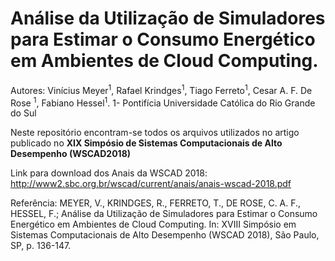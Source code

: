 # Análise da Utilização de Simuladores para Estimar o Consumo Energético em Ambientes de Cloud Computing.

Autores: Vinícius Meyer<sup>1</sup>, Rafael Krindges<sup>1</sup>, Tiago Ferreto<sup>1</sup>, Cesar A. F. De Rose <sup>1</sup>, Fabiano Hessel<sup>1</sup>.
1- Pontifícia Universidade Católica do Rio Grande do Sul

Neste repositório encontram-se todos os arquivos utilizados no artigo publicado no **XIX Simpósio de Sistemas Computacionais de Alto Desempenho (WSCAD2018)**

Link para download dos Anais da WSCAD 2018:
http://www2.sbc.org.br/wscad/current/anais/anais-wscad-2018.pdf

Referência:
MEYER, V., KRINDGES, R., FERRETO, T., DE ROSE, C. A. F., HESSEL, F.; Análise da Utilização de Simuladores para Estimar o Consumo Energético em Ambientes de Cloud Computing. In: XVIII Simpósio em Sistemas Computacionais de Alto Desempenho (WSCAD 2018), São Paulo, SP, p. 136-147.
